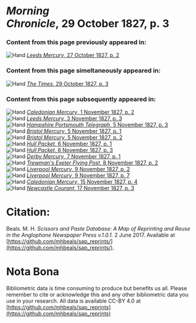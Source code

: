 # *Morning Chronicle*, 29 October 1827, p. 3  
  
### Content from this page previously appeared in:  
![Hand](http://scissorsandpaste.net/wp-content/uploads/2017/06/smallhandpointer.png) [*Leeds Mercury*, 27 October 1827, p. 2](https://mhbeals.github.io/sap_html/Leeds-Mercury/Leeds-Mercury-27-October-1827-p-2)  
  
### Content from this page simeltaneously appeared in:  
![Hand](http://scissorsandpaste.net/wp-content/uploads/2017/06/smallhandpointer.png) [*The Times*, 29 October 1827, p. 3](https://mhbeals.github.io/sap_html/The-Times/The-Times-29-October-1827-p-3)  
  
### Content from this page subsequently appeared in:  
![Hand](http://scissorsandpaste.net/wp-content/uploads/2017/06/smallhandpointer.png) [*Caledonian Mercury*, 1 November 1827, p. 2](https://mhbeals.github.io/sap_html/Caledonian-Mercury/Caledonian-Mercury-1-November-1827-p-2)  
![Hand](http://scissorsandpaste.net/wp-content/uploads/2017/06/smallhandpointer.png) [*Leeds Mercury*, 3 November 1827, p. 3](https://mhbeals.github.io/sap_html/Leeds-Mercury/Leeds-Mercury-3-November-1827-p-3)  
![Hand](http://scissorsandpaste.net/wp-content/uploads/2017/06/smallhandpointer.png) [*Hampshire Portsmouth Telegraph*, 5 November 1827, p. 3](https://mhbeals.github.io/sap_html/Hampshire-Portsmouth-Telegraph/Hampshire-Portsmouth-Telegraph-5-November-1827-p-3)  
![Hand](http://scissorsandpaste.net/wp-content/uploads/2017/06/smallhandpointer.png) [*Bristol Mercury*, 5 November 1827, p. 1](https://mhbeals.github.io/sap_html/Bristol-Mercury/Bristol-Mercury-5-November-1827-p-1)  
![Hand](http://scissorsandpaste.net/wp-content/uploads/2017/06/smallhandpointer.png) [*Bristol Mercury*, 5 November 1827, p. 2](https://mhbeals.github.io/sap_html/Bristol-Mercury/Bristol-Mercury-5-November-1827-p-2)  
![Hand](http://scissorsandpaste.net/wp-content/uploads/2017/06/smallhandpointer.png) [*Hull Packet*, 6 November 1827, p. 1](https://mhbeals.github.io/sap_html/Hull-Packet/Hull-Packet-6-November-1827-p-1)  
![Hand](http://scissorsandpaste.net/wp-content/uploads/2017/06/smallhandpointer.png) [*Hull Packet*, 6 November 1827, p. 3](https://mhbeals.github.io/sap_html/Hull-Packet/Hull-Packet-6-November-1827-p-3)  
![Hand](http://scissorsandpaste.net/wp-content/uploads/2017/06/smallhandpointer.png) [*Derby Mercury*, 7 November 1827, p. 1](https://mhbeals.github.io/sap_html/Derby-Mercury/Derby-Mercury-7-November-1827-p-1)  
![Hand](http://scissorsandpaste.net/wp-content/uploads/2017/06/smallhandpointer.png) [*Trewman's Exeter Flying Post*, 8 November 1827, p. 2](https://mhbeals.github.io/sap_html/Trewman's-Exeter-Flying-Post/Trewman's-Exeter-Flying-Post-8-November-1827-p-2)  
![Hand](http://scissorsandpaste.net/wp-content/uploads/2017/06/smallhandpointer.png) [*Liverpool Mercury*, 9 November 1827, p. 2](https://mhbeals.github.io/sap_html/Liverpool-Mercury/Liverpool-Mercury-9-November-1827-p-2)  
![Hand](http://scissorsandpaste.net/wp-content/uploads/2017/06/smallhandpointer.png) [*Liverpool Mercury*, 9 November 1827, p. 7](https://mhbeals.github.io/sap_html/Liverpool-Mercury/Liverpool-Mercury-9-November-1827-p-7)  
![Hand](http://scissorsandpaste.net/wp-content/uploads/2017/06/smallhandpointer.png) [*Caledonian Mercury*, 15 November 1827, p. 4](https://mhbeals.github.io/sap_html/Caledonian-Mercury/Caledonian-Mercury-15-November-1827-p-4)  
![Hand](http://scissorsandpaste.net/wp-content/uploads/2017/06/smallhandpointer.png) [*Newcastle Courant*, 17 November 1827, p. 3](https://mhbeals.github.io/sap_html/Newcastle-Courant/Newcastle-Courant-17-November-1827-p-3)  


# Citation: 

Beals. M. H. *Scissors and Paste Database: A Map of Reprinting and Reuse in the Anglophone Newspaper Press v.1.0.1.* 2 June 2017. Available at [https://github.com/mhbeals/sap_reprints/](https://github.com/mhbeals/sap_reprints/). 

# Nota Bona

Bibliometric data is time consuming to produce but benefits us all. Please remember to cite or acknowledge this and any other bibliometric data you use in your research. All data is available CC-BY 4.0 at [https://github.com/mhbeals/sap_reprints](https://github.com/mhbeals/sap_reprints)